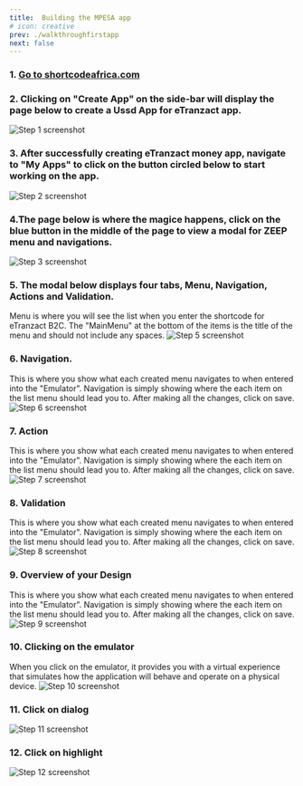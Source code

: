 ```yaml
---
title:  Building the MPESA app
# icon: creative
prev: ./walkthroughfirstapp
next: false
---
```



### 1. [Go to shortcodeafrica.com](https://shortcodeafrica.com/app-list)


### 2. Clicking on "Create App" on the side-bar will display the page below to create a Ussd App for eTranzact app.

![Step 1 screenshot](/assets/images/Mpesa/just.png)


### 3. After successfully creating eTranzact money app, navigate to "My Apps" to click on the button circled below to start working on the app.
![Step 2 screenshot](/assets/images/Mpesa/just1.png)


### 4.The page below is where the magice happens, click on the blue button in the middle of the page to view a modal for ZEEP menu and navigations.
![Step 3 screenshot](/assets/images/Mpesa/just2.png)


### 5. The modal below displays four tabs, Menu, Navigation, Actions and Validation.

Menu is where you will see the list when you enter the shortcode for eTranzact B2C. The "MainMenu" at the bottom of the items is the title of the menu and should not include any spaces.
![Step 5 screenshot](/assets/images/Mpesa/just3.png)


### 6. Navigation.

This is where you show what each created menu navigates to when entered into the "Emulator". Navigation is simply showing where the each item on the list menu should lead you to. After making all the changes, click on save.
![Step 6 screenshot](/assets/images/Mpesa/just4.png)

### 7. Action
This is where you show what each created menu navigates to when entered into the "Emulator". Navigation is simply showing where the each item on the list menu should lead you to. After making all the changes, click on save.
![Step 7 screenshot](/assets/images/Mpesa/just5.png)


### 8. Validation
This is where you show what each created menu navigates to when entered into the "Emulator". Navigation is simply showing where the each item on the list menu should lead you to. After making all the changes, click on save.
![Step 8 screenshot](/assets/images/Mpesa/just6.png)


### 9. Overview of your Design
This is where you show what each created menu navigates to when entered into the "Emulator". Navigation is simply showing where the each item on the list menu should lead you to. After making all the changes, click on save.
![Step 9 screenshot](/assets/images/Mpesa/just7.png)


### 10. Clicking on the emulator
When you click on the emulator, it provides you with a virtual experience that simulates how the application will behave and operate on a physical device.
![Step 10 screenshot](/assets/images/Mpesa/just8.png)


### 11. Click on dialog
![Step 11 screenshot](/assets/images/Mpesa/Mpesa.png)


### 12. Click on highlight
![Step 12 screenshot](/assets/images/Mpesa/Mpesa1.png)
